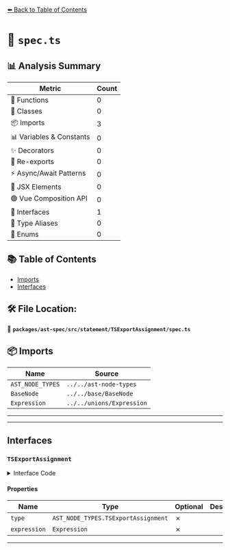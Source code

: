 [⬅️ Back to Table of Contents](../../../../../index.md)

# 📄 `spec.ts`

## 📊 Analysis Summary

| Metric | Count |
|--------|-------|
| 🔧 Functions | 0 |
| 🧱 Classes | 0 |
| 📦 Imports | 3 |
| 📊 Variables & Constants | 0 |
| ✨ Decorators | 0 |
| 🔄 Re-exports | 0 |
| ⚡ Async/Await Patterns | 0 |
| 💠 JSX Elements | 0 |
| 🟢 Vue Composition API | 0 |
| 📐 Interfaces | 1 |
| 📑 Type Aliases | 0 |
| 🎯 Enums | 0 |

## 📚 Table of Contents

- [Imports](#imports)
- [Interfaces](#interfaces)

## 🛠️ File Location:
📂 **`packages/ast-spec/src/statement/TSExportAssignment/spec.ts`**

## 📦 Imports

| Name | Source |
|------|--------|
| `AST_NODE_TYPES` | `../../ast-node-types` |
| `BaseNode` | `../../base/BaseNode` |
| `Expression` | `../../unions/Expression` |


---


---

## Interfaces

### `TSExportAssignment`

<details><summary>Interface Code</summary>

```ts
export interface TSExportAssignment extends BaseNode {
  type: AST_NODE_TYPES.TSExportAssignment;
  expression: Expression;
}
```
</details>

#### Properties

| Name | Type | Optional | Description |
|------|------|----------|-------------|
| `type` | `AST_NODE_TYPES.TSExportAssignment` | ✗ |  |
| `expression` | `Expression` | ✗ |  |


---